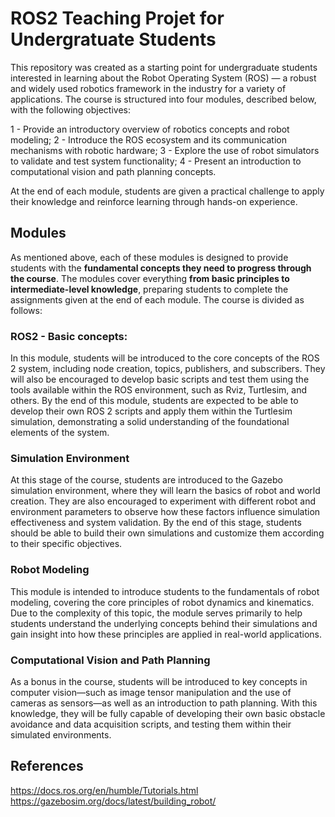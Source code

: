# ROS2 Teaching Projet for Undergratuate Students
This repository was created as a starting point for undergraduate students interested in learning about the Robot Operating System (ROS) — a robust and widely used robotics framework in the industry for a variety of applications. The course is structured into four modules, described below, with the following objectives: 

1 - Provide an introductory overview of robotics concepts and robot modeling;
2 - Introduce the ROS ecosystem and its communication mechanisms with robotic hardware;
3 - Explore the use of robot simulators to validate and test system functionality;
4 - Present an introduction to computational vision and path planning concepts.

At the end of each module, students are given a practical challenge to apply their knowledge and reinforce learning through hands-on experience.

## Modules
As mentioned above, each of these modules is designed to provide students with the **fundamental concepts they need to progress through the course**. The modules cover everything **from basic principles to intermediate-level knowledge**, preparing students to complete the assignments given at the end of each module.
The course is divided as follows:

### ROS2 - Basic concepts:
In this module, students will be introduced to the core concepts of the ROS 2 system, including node creation, topics, publishers, and subscribers. They will also be encouraged to develop basic scripts and test them using the tools available within the ROS environment, such as Rviz, Turtlesim, and others.
By the end of this module, students are expected to be able to develop their own ROS 2 scripts and apply them within the Turtlesim simulation, demonstrating a solid understanding of the foundational elements of the system.

### Simulation Environment
At this stage of the course, students are introduced to the Gazebo simulation environment, where they will learn the basics of robot and world creation. They are also encouraged to experiment with different robot and environment parameters to observe how these factors influence simulation effectiveness and system validation.
By the end of this stage, students should be able to build their own simulations and customize them according to their specific objectives.

### Robot Modeling
This module is intended to introduce students to the fundamentals of robot modeling, covering the core principles of robot dynamics and kinematics.
Due to the complexity of this topic, the module serves primarily to help students understand the underlying concepts behind their simulations and gain insight into how these principles are applied in real-world applications.

### Computational Vision and Path Planning
As a bonus in the course, students will be introduced to key concepts in computer vision—such as image tensor manipulation and the use of cameras as sensors—as well as an introduction to path planning.
With this knowledge, they will be fully capable of developing their own basic obstacle avoidance and data acquisition scripts, and testing them within their simulated environments.

## References
https://docs.ros.org/en/humble/Tutorials.html <br>
https://gazebosim.org/docs/latest/building_robot/
